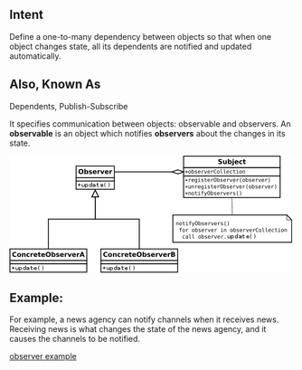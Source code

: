 Intent
---------
Define a one-to-many dependency between objects so that when one object
changes state, all its dependents are notified and updated automatically.

Also, Known As
-------------
Dependents, Publish-Subscribe

It specifies communication between objects: observable and observers.
An **observable** is an object which notifies **observers** about the changes in its state.

![observer.png](observer.png)

Example:
-
For example, a news agency can notify channels when it receives news.
Receiving news is what changes the state of the news agency, and it causes the channels to be notified.


[observer example](https://github.com/ashharr/Java-Practice/tree/main/src/main/java/DesignPatterns/Observer)